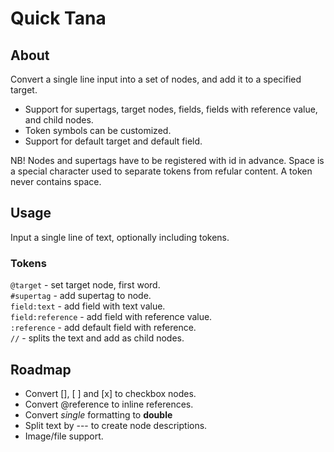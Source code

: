 # Quick Tana

## About
Convert a single line input into a set of nodes, and add it to a specified target.

- Support for supertags, target nodes, fields, fields with reference value, and child nodes. 
- Token symbols can be customized. 
- Support for default target and default field. 

NB! Nodes and supertags have to be registered with id in advance. Space is a special character used to separate tokens from refular content. A token never contains space. 

## Usage 
Input a single line of text, optionally including tokens. 

### Tokens
`@target` - set target node, first word.  
`#supertag` - add supertag to node.  
`field:text` - add field with text value.  
`field:reference` - add field with reference value.  
`:reference` - add default field with reference.  
`//` - splits the text and add as child nodes.  

## Roadmap 
- Convert [], [ ] and [x] to checkbox nodes. 
- Convert @reference to inline references. 
- Convert _single_ formatting to __double__
- Split text by --- to create node descriptions. 
- Image/file support. 
